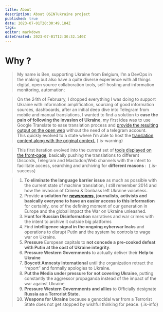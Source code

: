 ```yaml
---
title: About
description: About OSINTukraine project
published: true
date: 2023-07-01T20:30:49.184Z
tags: 
editor: markdown
dateCreated: 2023-07-01T12:30:32.140Z
---
```


# Why ?

> My name is Ben, supporting Ukraine from Belgium, I’m a DevOps in the making but also have a quite diverse experience with all things digital, open source collaboration tools, self-hosting and information monitoring, automation;

> On the 24th of February, I dropped everything I was doing to support Ukraine with information amplification, sourcing of good information sources, dashboards, after an initial deep dive into Telegram from mobile and manual translations, I wanted to find a solution to **ease the pain of following the invasion of Ukraine**, my first idea was to use Google Translate to ease translation process and [provide the resulting output on the open web](https://amplifyukraine.eu) without the need of a telegram account.   
> This quickly evolved to a state where I’m able to host the [translation content along with the original context.](https://ruprop.ukrainewararchive.eu/)
{.is-warning}


> This first iteration evolved into the current set of [tools displayed on the front-page](https://osintukraine.com/), basically pushing the translations to different Discords, Telegram and Mastodon/Web channels with the intent to facilitate access, searching and archiving for **different reasons** : 
{.is-success}


> 1.  **To eliminate the language barrier issue** as much as possible with the current state of machine translation, I still remember 2014 and how the invasion of Crimea & Donbass left Ukraine voiceless.
> 2.  Provide **a solution for** [**newsrooms,**](https://rss.osintukraine.com) **journalists, activists and basically everyone to have an easier access to this information** for certainly, one of the defining moment of our generation in Europe and the global impact the War on Ukraine unleashed.
> 3.  **Hunt for Russian Disinformation** narratives and war crimes with the intent to archive it outside big platforms
> 4.  Find **intelligence signal in the ongoing cyberwar leaks** and operations to disrupt Putin and the system he controls to wage war on Ukraine.
> 5.  **Pressure** European capitals to **not concede a pre-cooked defeat with Putin at the cost of Ukraine integrity**.
> 6.  **Pressure Western Governments** to actually deliver their **Help to Ukraine**
> 7.  **Boycott Amnesty International** until the organization retract the “report” and formally apologies to Ukraine.
> 8.  **Put the Media under pressure for not covering Ukraine**, putting constantly the aggressor propaganda instead of the impact of the war against Ukraine.
> 9.  **Pressure Western Governments** **and allies** to Officially designate **Russia as a Terrorist State.**
> 10.  **Weapons for Ukraine** because a genocidal war from a Terrorist State does not get stopped by wishful thinking for peace.
{.is-info}
